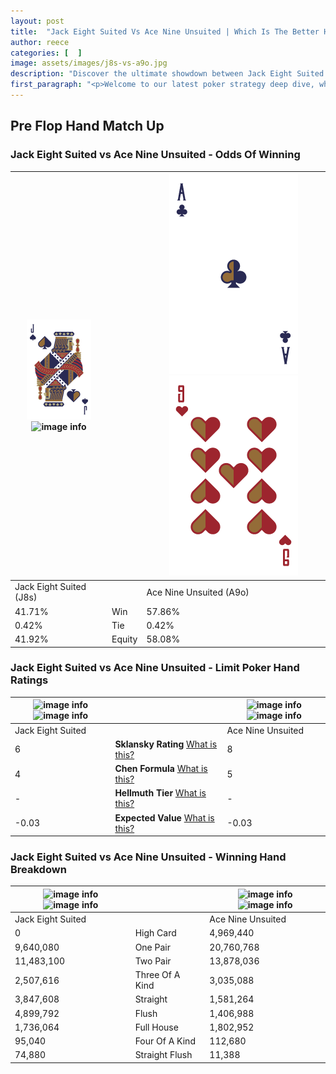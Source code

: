 ```yaml
---
layout: post
title:  "Jack Eight Suited Vs Ace Nine Unsuited | Which Is The Better Hand In Poker? A Complete Guide"
author: reece
categories: [  ]
image: assets/images/j8s-vs-a9o.jpg
description: "Discover the ultimate showdown between Jack Eight Suited and Ace Nine Unsuited in poker! Uncover the odds, strategies, and scenarios where one hand triumphs over the other. Get ready to up your poker game with this thrilling analysis."
first_paragraph: "<p>Welcome to our latest poker strategy deep dive, where we're pitting two distinct hands against each other in a high-stakes showdown: Jack Eight Suited vs Ace Nine Unsuited.</p><p>In the dynamic world of poker, every decision counts, and knowing which hand holds the upper hand is key to your success at the table.</p><p>In this article, we'll dissect these two hands, explore the scenarios where one dominates the other, and equip you with the knowledge to make strategic choices that can tip the odds in your favor.</p><p>Get ready to unravel the intriguing dynamics of these poker hands and elevate your game to new heights.</p>"
---
```




[comment]: # (sp0)

## Pre Flop Hand Match Up

<div class="table hand-ratings" markdown="1"> 



### Jack Eight Suited vs Ace Nine Unsuited - Odds Of Winning


    
| ![image info](assets/images/hand1/J.png) ![image info](assets/images/hand1/8s.png) |  | ![image info](assets/images/hand2/A.png) ![image info](assets/images/hand2/9o.png) |
| -------- | -------- | -------- |
| Jack Eight Suited (J8s) |  | Ace Nine Unsuited (A9o) |
| 41.71% | Win | 57.86% |
| 0.42% | Tie | 0.42% |
| 41.92% | Equity | 58.08% |




[comment]: # (sp1)



### Jack Eight Suited vs Ace Nine Unsuited - Limit Poker Hand Ratings


    
| ![image info](https://www.riverpairs.com/assets/images/hand1/J.png) ![image info](https://www.riverpairs.com/assets/images/hand1/8s.png) |  | ![image info](https://www.riverpairs.com/assets/images/hand2/A.png) ![image info](https://www.riverpairs.com/assets/images/hand2/9o.png) |
| -------- | -------- | -------- |
| Jack Eight Suited |  | Ace Nine Unsuited |
| 6 | **Sklansky Rating** [What is this?](/sklansky-rating-explained) | 8 |
| 4 | **Chen Formula** [What is this?](/chen-formula-explained) | 5 |
| - | **Hellmuth Tier** [What is this?](/Hellmuth-tier-explained) | - |
| -0.03 | **Expected Value** [What is this?](/expected-value-explained) | -0.03 |




[comment]: # (sp2)



### Jack Eight Suited vs Ace Nine Unsuited - Winning Hand Breakdown


    
| ![image info](https://www.riverpairs.com/assets/images/hand1/J.png) ![image info](https://www.riverpairs.com/assets/images/hand1/8s.png) |  | ![image info](https://www.riverpairs.com/assets/images/hand2/A.png) ![image info](https://www.riverpairs.com/assets/images/hand2/9o.png) |
| -------- | -------- | -------- |
| Jack Eight Suited |  | Ace Nine Unsuited |
| 0 | High Card | 4,969,440 |
| 9,640,080 | One Pair | 20,760,768 |
| 11,483,100 | Two Pair | 13,878,036 |
| 2,507,616 | Three Of A Kind | 3,035,088 |
| 3,847,608 | Straight | 1,581,264 |
| 4,899,792 | Flush | 1,406,988 |
| 1,736,064 | Full House | 1,802,952 |
| 95,040 | Four Of A Kind | 112,680 |
| 74,880 | Straight Flush | 11,388 |




[comment]: # (sp3)



</div>

[comment]: # (sp4)



[comment]: # (sp5)

